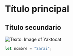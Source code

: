 # Título principal
## Título secundario

![Texto: Image of Yaktocat](https://octodex.github.com/images/yaktocat.png)

``` javascript
let nombre = "Sarai";
```

